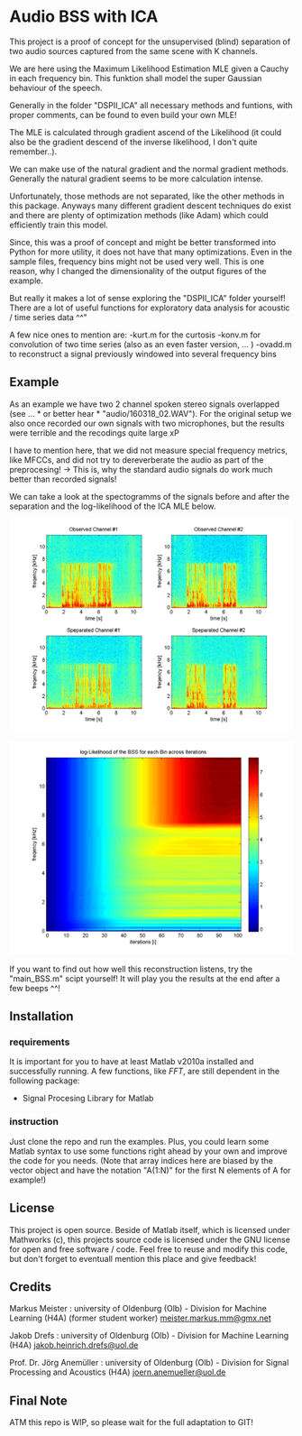 # Audio BSS with ICA

This project is a proof of concept for the unsupervised (blind) separation of two audio sources captured from the same scene with K channels.

We are here using the Maximum Likelihood Estimation MLE given a Cauchy in each frequency bin. This funktion shall model the super Gaussian behaviour of the speech.

Generally in the folder "DSPII_ICA" all necessary methods and funtions, with proper comments, can be found to even build your own MLE!

The MLE is calculated through gradient ascend of the Likelihood (it could also be the gradient descend of the inverse likelihood, I don't quite remember..).

We can make use of the natural gradient and the normal gradient methods. Generally the natural gradient seems to be more calculation intense.

Unfortunately, those methods are not separated, like the other methods in this package. Anyways many different gradient descent techniques do exist and there are plenty of optimization methods (like Adam) which could efficiently train this model.

Since, this was a proof of concept and might be better transformed into Python for more utility, it does not have that many optimizations. Even in the sample files, frequency bins might not be used very well. This is one reason, why I changed the dimensionality of the output figures of the example.

But really it makes a lot of sense exploring the "DSPII_ICA" folder yourself! There are a lot of useful functions for exploratory data analysis for acoustic / time series data ^^"

A few nice ones to mention are:
-kurt.m for the curtosis
-konv.m for convolution of two time series (also as an even faster version, ... )
-ovadd.m to reconstruct a signal previously windowed into several frequency bins


## Example

As an example we have two 2 channel spoken stereo signals overlapped (see ... * or better hear * "audio/160318_02.WAV"). For the original setup we also once recorded our own signals with two microphones, but the results were terrible and the recodings quite large xP

I have to mention here, that we did not measure special frequency metrics, like MFCCs, and did not try to dereverberate the audio as part of the preprocesing! -> This is, why the standard audio signals do work much better than recorded signals!

We can take a look at the spectogramms of the signals before and after the separation and the log-likelihood of the ICA MLE below.

![some replacement text for the spectograms](https://github.com/markusMM/audioBSSwICA/raw/master/figures/SpecBSS_Lreverb.png)

![some replacement text for the log-likelihood](https://github.com/markusMM/audioBSSwICA/raw/master/figures/logLikelihoodBSSf_Lreverb.png)

If you want to find out how well this reconstruction listens, try the "main_BSS.m" scipt yourself! It will play you the results at the end after a few beeps ^^!

## Installation

### requirements

It is important for you to have at least Matlab v2010a installed and successfully running. A few functions, like *FFT*, are still dependent in the following package:

- Signal Procesing Library for Matlab

### instruction

Just clone the repo and run the examples. Plus, you could learn some Matlab syntax to use some functions right ahead by your own and improve the code for you needs. (Note that array indices here are biased by the vector object and have the notation "A(1:N)" for the first N elements of A for example!)

## License

This project is open source. Beside of Matlab itself, which is licensed under Mathworks (c), this projects source code is licensed under the GNU license for open and free software / code. Feel free to reuse and modify this code, but don't forget to eventuall mention this place and give feedback!

## Credits

Markus Meister : university of Oldenburg (Olb) - Division for Machine Learning (H4A) (former student worker)
<meister.markus.mm@gmx.net>

Jakob Drefs : university of Oldenburg (Olb) - Division for Machine Learning (H4A)
<jakob.heinrich.drefs@uol.de>

Prof. Dr. Jörg Anemüller : university of Oldenburg (Olb) - Division for Signal Processing and Acoustics (H4A)
<joern.anemueller@uol.de>

## Final Note
ATM this repo is WIP, 
so please wait for the full adaptation to GIT!
